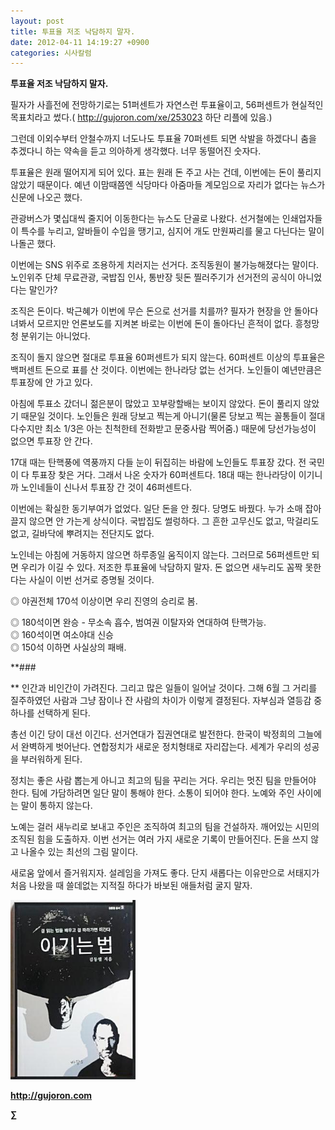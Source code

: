 ```yaml
---
layout: post
title: 투표율 저조 낙담하지 말자.
date: 2012-04-11 14:19:27 +0900
categories: 시사칼럼
---
```

**투표율 저조 낙담하지 말자.** 

필자가 사흘전에 전망하기로는 51퍼센트가 자연스런 투표율이고, 56퍼센트가 현실적인 목표치라고 썼다.( http://gujoron.com/xe/253023 하단 리플에 있음.) 

그런데 이외수부터 안철수까지 너도나도 투표율 70퍼센트 되면 삭발을 하겠다니 춤을 추겠다니 하는 약속을 듣고 의아하게 생각했다. 너무 동떨어진 숫자다. 

투표율은 원래 떨어지게 되어 있다. 표는 원래 돈 주고 사는 건데, 이번에는 돈이 풀리지 않았기 때문이다. 예년 이맘때쯤엔 식당마다 아줌마들 계모임으로 자리가 없다는 뉴스가 신문에 나오곤 했다. 

관광버스가 몇십대씩 줄지어 이동한다는 뉴스도 단골로 나왔다. 선거철에는 인쇄업자들이 특수를 누리고, 알바들이 수입을 땡기고, 심지어 개도 만원짜리를 물고 다닌다는 말이 나돌곤 했다. 

이번에는 SNS 위주로 조용하게 치러지는 선거다. 조직동원이 불가능해졌다는 말이다. 노인위주 단체 무료관광, 국밥집 인사, 통반장 뒷돈 찔러주기가 선거전의 공식이 아니었다는 말인가? 

조직은 돈이다. 박근혜가 이번에 무슨 돈으로 선거를 치를까? 필자가 현장을 안 돌아다녀봐서 모르지만 언론보도를 지켜본 바로는 이번에 돈이 돌아다닌 흔적이 없다. 흥청망청 분위기는 아니었다. 

조직이 돌지 않으면 절대로 투표율 60퍼센트가 되지 않는다. 60퍼센트 이상의 투표율은 백퍼센트 돈으로 표를 산 것이다. 이번에는 한나라당 없는 선거다. 노인들이 예년만큼은 투표장에 안 가고 있다. 

아침에 투표소 갔더니 젊은분이 많았고 꼬부랑할배는 보이지 않았다. 돈이 풀리지 않았기 때문일 것이다. 노인들은 원래 당보고 찍는게 아니기(물론 당보고 찍는 꼴통들이 절대다수지만 최소 1/3은 아는 친척한테 전화받고 문중사람 찍어줌.) 때문에 당선가능성이 없으면 투표장 안 간다. 

17대 때는 탄핵풍에 역풍까지 다들 눈이 뒤집히는 바람에 노인들도 투표장 갔다. 전 국민이 다 투표장 찾은 거다. 그래서 나온 숫자가 60퍼센트다. 18대 때는 한나라당이 이기니까 노인네들이 신나서 투표장 간 것이 46퍼센트다. 

이번에는 확실한 동기부여가 없었다. 일단 돈을 안 줬다. 당명도 바꿨다. 누가 소매 잡아 끌지 않으면 안 가는게 상식이다. 국밥집도 썰렁하다. 그 흔한 고무신도 없고, 막걸리도 없고, 길바닥에 뿌려지는 전단지도 없다. 

노인네는 아침에 거동하지 않으면 하루종일 움직이지 않는다. 그러므로 56퍼센트만 되면 우리가 이길 수 있다. 저조한 투표율에 낙담하지 말자. 돈 없으면 새누리도 꼼짝 못한다는 사실이 이번 선거로 증명될 것이다. 

◎ 야권전체 170석 이상이면 우리 진영의 승리로 봄. 

  
◎ 180석이면 완승 - 무소속 흡수, 범여권 이탈자와 연대하여 탄핵가능.   
◎ 160석이면 여소야대 신승  
◎ 150석 이하면 사실상의 패배. 



**\### 

** 인간과 비인간이 가려진다. 그리고 많은 일들이 일어날 것이다. 그해 6월 그 거리를 질주하였던 사람과 그냥 잠이나 잔 사람의 차이가 이렇게 결정된다. 자부심과 열등감 중 하나를 선택하게 된다. 

총선 이긴 당이 대선 이긴다. 선거연대가 집권연대로 발전한다. 한국이 박정희의 그늘에서 완벽하게 벗어난다. 연합정치가 새로운 정치형태로 자리잡는다. 세계가 우리의 성공을 부러워하게 된다. 

정치는 좋은 사람 뽑는게 아니고 최고의 팀을 꾸리는 거다. 우리는 멋진 팀을 만들어야 한다. 팀에 가담하려면 일단 말이 통해야 한다. 소통이 되어야 한다. 노예와 주인 사이에는 말이 통하지 않는다. 

노예는 걸러 새누리로 보내고 주인은 조직하여 최고의 팀을 건설하자. 깨어있는 시민의 조직된 힘을 도출하자. 이번 선거는 여러 가지 새로운 기록이 만들어진다. 돈을 쓰지 않고 나올수 있는 최선의 그림 말이다. 

새로움 앞에서 즐거워지자. 설레임을 가져도 좋다. 단지 새롭다는 이유만으로 서태지가 처음 나왔을 때 쓸데없는 지적질 하다가 바보된 애들처럼 굴지 말자. 




  




<a href="?mid=WaytoWin" target="_self"><img alt="0.JPG" src="files/attach/images/199/290/248/123456.JPG" width="200" height="287" /> </a>







**http://gujoron.com**  


**∑**